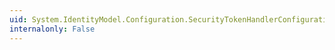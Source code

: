 ```yaml
---
uid: System.IdentityModel.Configuration.SecurityTokenHandlerConfigurationElement.IssuerNameRegistry
internalonly: False
---
```

